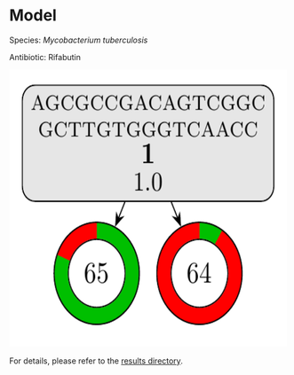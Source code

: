 
# Model

Species: *Mycobacterium tuberculosis*

Antibiotic: Rifabutin

<img src="./model.png" width=500 height=500 />

For details, please refer to the [results directory](../../../../../results/cart_b/mycobacterium%20tuberculosis/rifabutin/repeat_7/).

